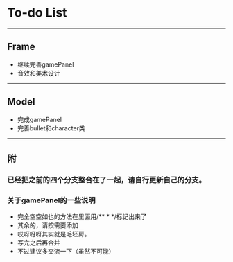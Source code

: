 # To-do List

-----

## Frame
+ 继续完善gamePanel
+ 音效和美术设计

------

## Model
+ 完成gamePanel
+ 完善bullet和character类

---

## 附
### 已经把之前的四个分支整合在了一起，请自行更新自己的分支。
### 关于gamePanel的一些说明
+ 完全空空如也的方法在里面用/** * */标记出来了
+ 其余的，请按需要添加
+ 哎呀呀呀其实就是毛坯房。
+ 写完之后再合并
+ 不过建议多交流一下（虽然不可能）